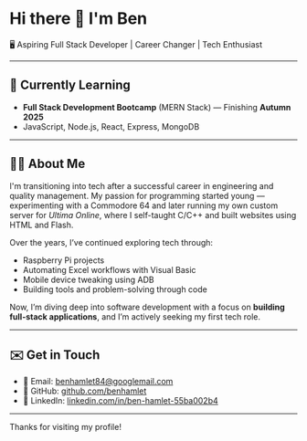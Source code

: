 # Hi there 👋 I'm Ben

🖥️ Aspiring Full Stack Developer | Career Changer | Tech Enthusiast

---

## 🚀 Currently Learning

- **Full Stack Development Bootcamp** (MERN Stack) — Finishing **Autumn 2025**
- JavaScript, Node.js, React, Express, MongoDB

---

## 👨‍💻 About Me

I'm transitioning into tech after a successful career in engineering and quality management. My passion for programming started young — experimenting with a Commodore 64 and later running my own custom server for *Ultima Online*, where I self-taught C/C++ and built websites using HTML and Flash.

Over the years, I’ve continued exploring tech through:
- Raspberry Pi projects
- Automating Excel workflows with Visual Basic
- Mobile device tweaking using ADB
- Building tools and problem-solving through code

Now, I’m diving deep into software development with a focus on **building full-stack applications**, and I’m actively seeking my first tech role.

---

## ✉️ Get in Touch

- 📧 Email: [benhamlet84@googlemail.com](mailto:benhamlet84@googlemail.com)
- 🐙 GitHub: [github.com/benhamlet](https://github.com/benhamlet)
- 💼 LinkedIn: [linkedin.com/in/ben-hamlet-55ba002b4](https://www.linkedin.com/in/ben-hamlet-55ba002b4/)

---

Thanks for visiting my profile!
